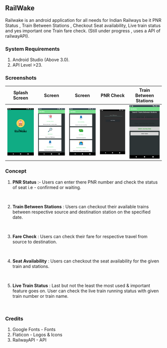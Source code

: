 ## RailWake
Railwake is an android application for all needs for Indian Railways be it PNR Status , Train Between Stations , Checkout Seat availability, Live train status and yes important one Train fare check. (Still under progress , uses a  API of railwayAPI).


### System Requirements

1. Android Studio (Above 3.0).
2. API Level >23.

### Screenshots
 
 | Splash Screen  |  Screen | Screen | PNR Check | Train Between Stations |
| ------------- | ------------- | ------------- |------------- | ------------- | 
| ![Alt text](Screenshots/splashscreen.png?raw=true "Splash Screen" )  |   ![Alt text](Screenshots/screen1.png?raw=true " Screen1" ) |  ![Alt text](Screenshots/screen2.png?raw=true " Screen2" ) |  ![Alt text](Screenshots/pnrstatus.png?raw=true " PNR" ) |  ![Alt text](Screenshots/trainbetweenstations.png?raw=true " Train between stations" ) |

### Concept
1. **PNR Status** :- Users can enter there PNR number and check the status of seat i.e - confirmed or waiting.
<br />

2. **Train Between Stations** : Users can checkout their available trains between respective source and destination station on the specified date.
<br />

3. **Fare Check** : Users can check their fare for respective travel from source to destination.
<br />

4. **Seat Availability** : Users can checkout the seat availability for the given train and stations.
<br />

5. **Live Train Status** : Last but not the least the most used & important feature goes on. User can check the live train running status with given train number or train name.
<br />

### Credits
1. Google Fonts - Fonts <br/>
2. Flaticon - Logos & Icons <br/>
3. RailwayAPI - API 
